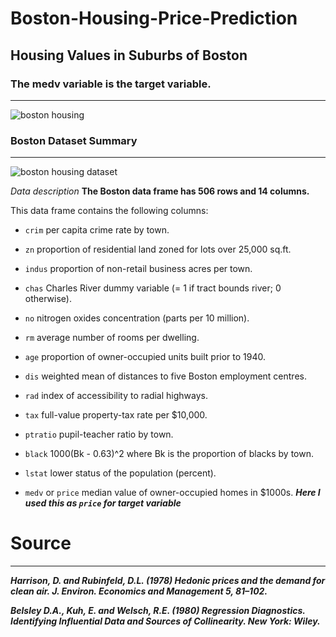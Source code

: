 # Boston-Housing-Price-Prediction
## Housing Values in Suburbs of Boston
### The medv variable is the target variable.

----
<img src='https://miro.medium.com/max/875/1*sTIyFaSNImGkFSYdriKFZA.jpeg' alt='boston housing' align='center' />

### Boston Dataset Summary

----
<img src='https://miro.medium.com/max/875/1*ZeYXdND4eaYmqrSzKXKKFg.png' alt='boston housing dataset' align='center' />


*Data description*
**The Boston data frame has 506 rows and 14 columns.**

This data frame contains the following columns:

- `crim`
per capita crime rate by town.

- `zn`
proportion of residential land zoned for lots over 25,000 sq.ft.

- `indus`
proportion of non-retail business acres per town.

- `chas`
Charles River dummy variable (= 1 if tract bounds river; 0 otherwise).

- `no`
nitrogen oxides concentration (parts per 10 million).

- `rm`
average number of rooms per dwelling.

- `age`
proportion of owner-occupied units built prior to 1940.

- `dis`
weighted mean of distances to five Boston employment centres.

- `rad`
index of accessibility to radial highways.

- `tax`
full-value property-tax rate per \$10,000.

- `ptratio`
pupil-teacher ratio by town.

- `black`
1000(Bk - 0.63)^2 where Bk is the proportion of blacks by town.

- `lstat`
lower status of the population (percent).

- `medv` or `price`
median value of owner-occupied homes in \$1000s.
***Here I used this as `price` for target variable***

# Source
---
***Harrison, D. and Rubinfeld, D.L. (1978) Hedonic prices and the demand for clean air. J. Environ. Economics and Management 5, 81–102.***

***Belsley D.A., Kuh, E. and Welsch, R.E. (1980) Regression Diagnostics. Identifying Influential Data and Sources of Collinearity. New York: Wiley.***
